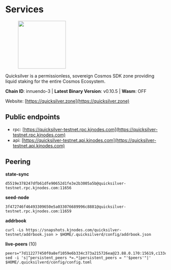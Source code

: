 # Services

<figure><img src="https://raw.githubusercontent.com/kj89/testnet_manuals/main/pingpub/logos/quicksilver.png" width="150" alt=""><figcaption></figcaption></figure>

Quicksilver is a permissionless, sovereign Cosmos SDK zone providing liquid staking for the entire Cosmos Ecosystem.

**Chain ID**: innuendo-3 | **Latest Binary Version**: v0.10.5 | **Wasm**: OFF

Website: [https://quicksilver.zone](https://quicksilver.zone)


## Public endpoints

* rpc: [https://quicksilver-testnet.rpc.kjnodes.com](https://quicksilver-testnet.rpc.kjnodes.com)
* api: [https://quicksilver-testnet.api.kjnodes.com](https://quicksilver-testnet.api.kjnodes.com)

## Peering

**state-sync**

```
d5519e378247dfb61dfe90652d1fe3e2b3005a5b@quicksilver-testnet.rpc.kjnodes.com:11656
```

**seed-node**

```
3f472746f46493309650e5a033076689996c8881@quicksilver-testnet.rpc.kjnodes.com:11659
```

**addrbook**
```
curl -Ls https://snapshots.kjnodes.com/quicksilver-testnet/addrbook.json > $HOME/.quicksilverd/config/addrbook.json
```

**live-peers** (10)
```
peers="7d112277450f0a8ef1059e6b334c373a215726ea@23.88.0.170:15619,c133c4c0c7034c8c345330f394984ad08092fc14@138.201.17.11:27656,25410bff2fb7312d24c11b1e990507e5e3aa40b7@135.125.5.31:48656,0a3ac40a7a4ce35978c4da97be2eb6974bc3c58b@185.252.233.217:46656,d5519e378247dfb61dfe90652d1fe3e2b3005a5b@65.109.68.190:11656,125327a98d0e63adfb3f0be513947a96b24231fa@5.161.145.173:26656,f337087c08a4965e6ba6b7fc8813c6abcdafaf88@178.128.228.78:26656,13564ca7ffcc8fa6bcc6d405c96fe8c724ec17da@88.99.213.25:11656,bda5bc971df076b70b4447b842e634948516c5cb@65.108.105.48:14656,66f9d8f52a4637dc9215cdaa8dc2977633e52bbf@95.217.144.121:26656"
sed -i 's|^persistent_peers *=.*|persistent_peers = "'$peers'"|' $HOME/.quicksilverd/config/config.toml
```
